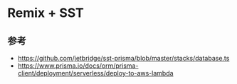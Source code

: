 # Remix + SST

## 参考

- https://github.com/jetbridge/sst-prisma/blob/master/stacks/database.ts
- https://www.prisma.io/docs/orm/prisma-client/deployment/serverless/deploy-to-aws-lambda
